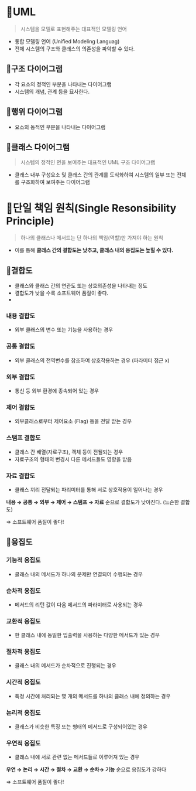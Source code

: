 # 📌UML

> 시스템을 모델로 표현해주는 대표적인 모델링 언어

- 통합 모델링 언어 (Unified Modeling Languag)
- 전체 시스템의 구조와 클래스의 의존성을 파악할 수 있다.

## 🔎구조 다이어그램

- 각 요소의 정적인 부분을 나타내는 다이어그램
- 시스템의 개념, 관계 등을 묘사한다.

## 🔎행위 다이어그램

- 요소의 동적인 부분을 나타내는 다이어그램

## 🔎클래스 다이어그램

> 시스템의 정적인 면을 보여주는 대표적인 UML 구조 다이어그램
> 
- 클래스 내부 구성요소 및 클래스 간의 관계를 도식화하여 시스템의 일부 또는 전체를 구조화하여 보여주는 다이어그램

# 📌단일 책임 원칙(Single Resonsibility Principle)

> 하나의 클래스나 메서드는 단 하나의 책임(역할)만 가져야 하는 원칙
> 
- 이를 통해 **클래스 간의 결합도는 낮추고, 클래스 내의 응집도는 높힐 수 있다.**

## 🔎결합도

- 클래스와 클래스 간의 연관도 또는 상호의존성을 나타내는 정도
- 결합도가 낮을 수록 소프트웨어 품질이 좋다.
- 

### 내용 결합도

- 외부 클래스의 변수 또는 기능을 사용하는 경우

### 공통 결합도

- 외부 클래스의 전역변수를 참조하여 상호작용하는 경우 (파라미터 접근 x)

### 외부 결합도

- 통신 등 외부 환경에 종속되어 있는 경우

### 제어 결합도

- 외부클래스로부터 제어요소 (Flag) 등을 전달 받는 경우

### 스탬프 결합도

- 클래스 간 배열(자료구조), 객체 등이 전될되는 경우
- 자료구조의 형태의 변경시 다른 메서드들도 영향을 받음

### 자료 결합도

- 클래스 끼리 전달되는 파리미터를 통해 서로 상호작용이 일어나는 경우

**내용 → 공통 → 외부 → 제어 → 스탬프 → 자료** 순으로 결합도가 낮아진다. (느슨한 결합도)

⇒ 소프트웨어 품질이 좋다!

## 🔎응집도

### 기능적 응집도

- 클래스 내의 메서드가 하나의 문제만 연결되어 수행되는 경우

### 순차적 응집도

- 메서드의 리턴 값이 다음 메서드의 파라미터로 사용되는 경우

### 교환적 응집도

- 한 클래스 내에 동일한 입출력을 사용하는 다양한 메서드가 있는 경우

### 절차적 응집도

- 클래스 내의 메서드가 순차적으로 진행되는 경우

### 시간적 응집도

- 특정 시간에 처리되는 몇 개의 메서드를 하나의 클래스 내에 정의하는 경우

### 논리적 응집도

- 클래스가 비슷한 특징 또는 형태의 메서드로 구성되어있는 경우

### 우연적 응집도

- 클래스 내에 서로 관련 없는 메서드들로 이루어져 있는 경우

**우연 → 논리 → 시간 → 절차 → 교환 → 순차→ 기능** 순으로 응집도가 강하다

⇒ 소프트웨어 품질이 좋다!